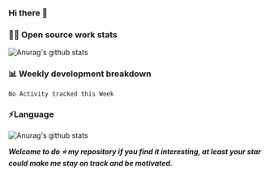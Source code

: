 
### Hi there 👋
### 👨‍💻 Open source work stats
![Anurag's github stats](https://github-readme-stats.vercel.app/api?username=fntp&show_icons=true&theme=radical)

### 📊 Weekly development breakdown
<!--START_SECTION:waka-->
```text
No Activity tracked this Week
```
<!--END_SECTION:waka-->


### ⚡Language
![Anurag's github stats](https://github-readme-stats.vercel.app/api/top-langs/?username=fntp&layout=compact&hide_border=true&langs_count=10)




***Welcome to do ⭐ my repository if you find it interesting, at least your star could make me stay on track and be motivated.***
